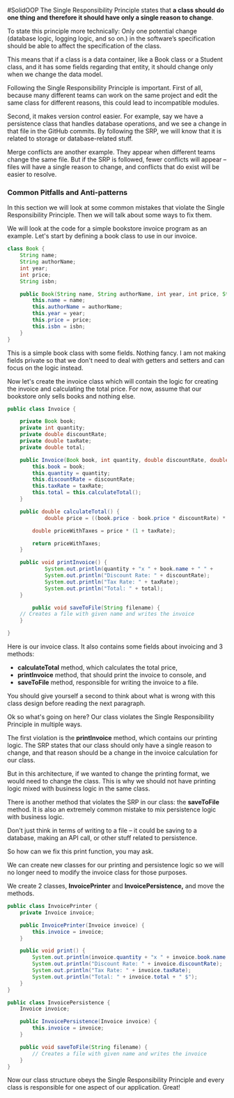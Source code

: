 #SolidOOP 
The Single Responsibility Principle states that **a class should do one thing and therefore it should have only a single reason to change**.

To state this principle more technically: Only one potential change (database logic, logging logic, and so on.) in the software’s specification should be able to affect the specification of the class.

This means that if a class is a data container, like a Book class or a Student class, and it has some fields regarding that entity, it should change only when we change the data model.

Following the Single Responsibility Principle is important. First of all, because many different teams can work on the same project and edit the same class for different reasons, this could lead to incompatible modules.

Second, it makes version control easier. For example, say we have a persistence class that handles database operations, and we see a change in that file in the GitHub commits. By following the SRP, we will know that it is related to storage or database-related stuff.

Merge conflicts are another example. They appear when different teams change the same file. But if the SRP is followed, fewer conflicts will appear – files will have a single reason to change, and conflicts that do exist will be easier to resolve.

### Common Pitfalls and Anti-patterns

In this section we will look at some common mistakes that violate the Single Responsibility Principle. Then we will talk about some ways to fix them.

We will look at the code for a simple bookstore invoice program as an example. Let's start by defining a book class to use in our invoice.

```java
class Book {
	String name;
	String authorName;
	int year;
	int price;
	String isbn;

	public Book(String name, String authorName, int year, int price, String isbn) {
		this.name = name;
		this.authorName = authorName;
		this.year = year;
        this.price = price;
		this.isbn = isbn;
	}
}
```

This is a simple book class with some fields. Nothing fancy. I am not making fields private so that we don't need to deal with getters and setters and can focus on the logic instead.

Now let's create the invoice class which will contain the logic for creating the invoice and calculating the total price. For now, assume that our bookstore only sells books and nothing else.

```java
public class Invoice {

	private Book book;
	private int quantity;
	private double discountRate;
	private double taxRate;
	private double total;

	public Invoice(Book book, int quantity, double discountRate, double taxRate) {
		this.book = book;
		this.quantity = quantity;
		this.discountRate = discountRate;
		this.taxRate = taxRate;
		this.total = this.calculateTotal();
	}

	public double calculateTotal() {
	        double price = ((book.price - book.price * discountRate) * this.quantity);

		double priceWithTaxes = price * (1 + taxRate);

		return priceWithTaxes;
	}

	public void printInvoice() {
            System.out.println(quantity + "x " + book.name + " " +          book.price + "$");
            System.out.println("Discount Rate: " + discountRate);
            System.out.println("Tax Rate: " + taxRate);
            System.out.println("Total: " + total);
	}

        public void saveToFile(String filename) {
	// Creates a file with given name and writes the invoice
	}

}
```

Here is our invoice class. It also contains some fields about invoicing and 3 methods:

-   **calculateTotal** method, which calculates the total price,
-   **printInvoice** method, that should print the invoice to console, and
-   **saveToFile** method, responsible for writing the invoice to a file.

You should give yourself a second to think about what is wrong with this class design before reading the next paragraph.

Ok so what's going on here? Our class violates the Single Responsibility Principle in multiple ways.

The first violation is the **printInvoice** method, which contains our printing logic. The SRP states that our class should only have a single reason to change, and that reason should be a change in the invoice calculation for our class.

But in this architecture, if we wanted to change the printing format, we would need to change the class. This is why we should not have printing logic mixed with business logic in the same class.

There is another method that violates the SRP in our class: the **saveToFile** method. It is also an extremely common mistake to mix persistence logic with business logic.

Don't just think in terms of writing to a file – it could be saving to a database, making an API call, or other stuff related to persistence.

So how can we fix this print function, you may ask.

We can create new classes for our printing and persistence logic so we will no longer need to modify the invoice class for those purposes.

We create 2 classes, **InvoicePrinter** and **InvoicePersistence,** and move the methods.

```java
public class InvoicePrinter {
    private Invoice invoice;

    public InvoicePrinter(Invoice invoice) {
        this.invoice = invoice;
    }

    public void print() {
        System.out.println(invoice.quantity + "x " + invoice.book.name + " " + invoice.book.price + " $");
        System.out.println("Discount Rate: " + invoice.discountRate);
        System.out.println("Tax Rate: " + invoice.taxRate);
        System.out.println("Total: " + invoice.total + " $");
    }
}
```

```java
public class InvoicePersistence {
    Invoice invoice;

    public InvoicePersistence(Invoice invoice) {
        this.invoice = invoice;
    }

    public void saveToFile(String filename) {
        // Creates a file with given name and writes the invoice
    }
}
```

Now our class structure obeys the Single Responsibility Principle and every class is responsible for one aspect of our application. Great!